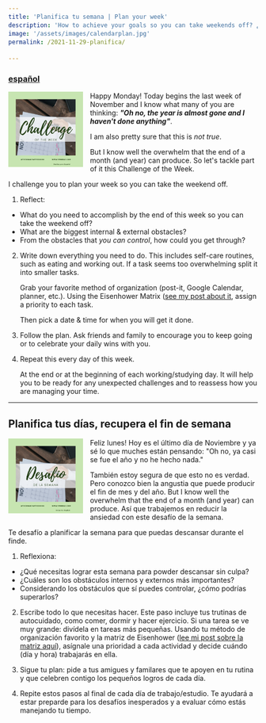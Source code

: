 ```yaml
---
title: 'Planifica tu semana | Plan your week'
description: 'How to achieve your goals so you can take weekends off? ¿Cómo alcanzar tus metas duraante la semana y tener tiempo para descansar el durante el finde?'
image: '/assets/images/calendarplan.jpg'
permalink: /2021-11-29-planifica/

---
```


### [español](#Planifica-tus-días,-recupera-el-fin-de-semana)

<img align="left" src='/assets/images/challenges/ENG_planchallenge.png' width='30%' style='margin-right:1em'> Happy Monday! Today begins the last week of November and I know what many of you are thinking: ***"Oh no, the year is almost gone and I haven't done anything"***.

I am also pretty sure that this is *not true*. 

But I know well the overwhelm that the end of a month (and year) can produce. So let's tackle part of it this Challenge of the Week.

I challenge you to plan your week so you can take the weekend off.

1. Reflect:
- What do you need to accomplish by the end of this week so you can take the weekend off? 
- What are the biggest internal & external obstacles?
- From the obstacles that *you can control*, how could you get through?

2. Write down everything you need to do. 
	This includes self-care routines, such as eating and working out. If a task seems too overwhelming split it into smaller tasks.

	Grab your favorite method of organization (post-it, Google Calendar, planner, etc.). Using the Eisenhower Matrix ([see my post about it](/2021-11-27-eisenhower/), assign a priority to each task.

	Then pick a date & time for when you will get it done.

3. Follow the plan.
	Ask friends and family to encourage you to keep going or to celebrate your daily wins with you. 

4. Repeat this every day of this week.

	At the end or at the beginning of each working/studying day. It will help you to be ready for any unexpected challenges and to reassess how you are managing your time.


---
## Planifica tus días, recupera el fin de semana

<img align="left" src='/assets/images/challenges/ESP_planchallenge.png' width='30%' style='margin-right:1em'> Feliz lunes! Hoy es el último día de Noviembre y ya sé lo que muches están pensando: "Oh no, ya casi se fue el año y no he hecho nada."

También estoy segura de que esto no es verdad. Pero conozco bien la angustia que puede producir el fin de mes y del año. 
But I know well the overwhelm that the end of a month (and year) can produce. Así que trabajemos en reducir la ansiedad con este desafío de la semana.

Te desafío a planificar la semana para que puedas descansar durante el finde.

1. Reflexiona:
- ¿Qué necesitas lograr esta semana para powder descansar sin culpa?
- ¿Cuáles son los obstáculos internos y externos más importantes?
- Considerando los obstáculos que sí puedes controlar, ¿cómo podrías superarlos?

2. Escribe todo lo que necesitas hacer.
	Este paso incluye tus trutinas de autocuidado, como comer, dormir y hacer ejercicio. Si una tarea se ve muy grande: divídela en tareas más pequeñas.
	Usando tu método de organización favorito y la matriz de Eisenhower ([lee mi post sobre la matriz aquí](/2021-11-27-eisenhower/)), asígnale una prioridad a cada actividad y decide cuándo (día y hora) trabajarás en ella.

3. Sigue tu plan: pide a tus amigues y familares que te apoyen en tu rutina y que celebren contigo los pequeños logros de cada día. 

4. Repite estos pasos al final de cada día de trabajo/estudio. Te ayudará a estar preparde para los desafíos inesperados y a evaluar cómo estás manejando tu tiempo.
